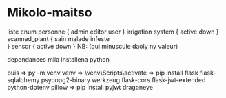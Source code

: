 # Mikolo-maitso
liste enum
personne {
       admin
      editor
      user
}
irrigation system
{
      active
      down 
}
scanned_plant
{
      sain 
      malade
       infeste             
}
sensor
{
      active
      down
}
NB: (oui minuscule daoly ny valeur)

dependances mila installena 
python 

puis => py -m venv venv
 => \venv\Scripts\activate
 => pip install flask flask-sqlalchemy psycopg2-binary werkzeug flask-cors flask-jwt-extended python-dotenv pillow
 => pip install pyjwt dragoneye
 
